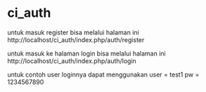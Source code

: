 # ci_auth

untuk masuk register bisa melalui halaman ini
http://localhost/ci_auth/index.php/auth/register

untuk masuk ke halaman login bisa melalui halaman ini
http://localhost/ci_auth/index.php/auth/login

untuk contoh user loginnya dapat menggunakan 
user = test1
pw   = 1234567890

